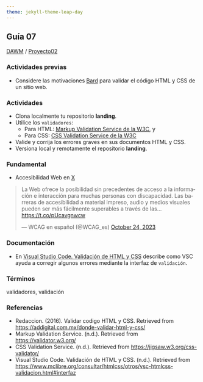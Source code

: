 ```yaml
---
theme: jekyll-theme-leap-day
---
```


## Guía 07

[DAWM](/DAWM/) / [Proyecto02](/DAWM/proyectos/2024/proyecto02)

### Actividades previas

* Considere las motivaciones [Bard](bard/guia07-bard01.pdf) para validar el código HTML y CSS de un sitio web.

### Actividades

* Clona localmente tu repositorio **landing**.
* Utilice los `validadores`:
  - Para HTML: [Markup Validation Service de la W3C](https://validator.w3.org/), y 
  - Para CSS: [CSS Validation Service de la W3C](https://jigsaw.w3.org/css-validator/)
* Valide y corrija los errores graves en sus documentos HTML y CSS.
* Versiona local y remotamente el repositorio **landing**.

### Fundamental

* Accesibilidad Web en [X](https://twitter.com/WCAG_es/status/1716897109478355418)

<blockquote class="twitter-tweet"><p lang="es" dir="ltr">La Web ofrece la posibilidad sin precedentes de acceso a la información e interacción para muchas personas con discapacidad. Las barreras de accesibilidad a material impreso, audio y medios visuales pueden ser más fácilmente superables a través de las… <a href="https://t.co/pUcavgnwcw">https://t.co/pUcavgnwcw</a></p>&mdash; WCAG en español (@WCAG_es) <a href="https://twitter.com/WCAG_es/status/1716897109478355418?ref_src=twsrc%5Etfw">October 24, 2023</a></blockquote> <script async src="https://platform.twitter.com/widgets.js" charset="utf-8"></script>

### Documentación

* En [Visual Studio Code. Validación de HTML y CSS](https://www.mclibre.org/consultar/htmlcss/otros/vsc-htmlcss-validacion.html) describe como VSC ayuda a corregir algunos errores mediante la interfaz de `validación`.

### Términos

validadores, validación

### Referencias

* Redaccion. (2016). Validar codigo HTML y CSS. Retrieved from https://addigital.com.mx/donde-validar-html-y-css/
* Markup Validation Service. (n.d.). Retrieved from https://validator.w3.org/
* CSS Validation Service. (n.d.). Retrieved from https://jigsaw.w3.org/css-validator/
* Visual Studio Code. Validación de HTML y CSS. (n.d.). Retrieved from https://www.mclibre.org/consultar/htmlcss/otros/vsc-htmlcss-validacion.html#interfaz